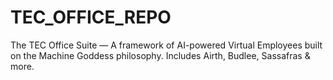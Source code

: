 # TEC_OFFICE_REPO
The TEC Office Suite — A framework of AI-powered Virtual Employees built on the Machine Goddess philosophy. Includes Airth, Budlee, Sassafras &amp; more.
